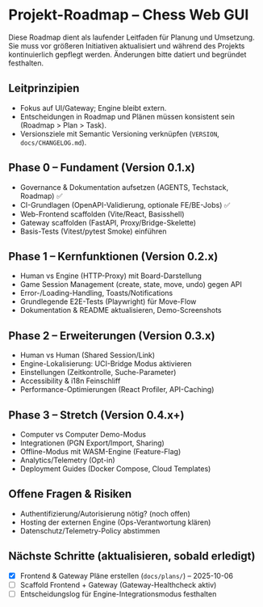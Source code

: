 # Projekt-Roadmap – Chess Web GUI

Diese Roadmap dient als laufender Leitfaden für Planung und Umsetzung. Sie muss vor größeren Initiativen aktualisiert und während des Projekts kontinuierlich gepflegt werden. Änderungen bitte datiert und begründet festhalten.

## Leitprinzipien
- Fokus auf UI/Gateway; Engine bleibt extern.
- Entscheidungen in Roadmap und Plänen müssen konsistent sein (Roadmap > Plan > Task).
- Versionsziele mit Semantic Versioning verknüpfen (`VERSION`, `docs/CHANGELOG.md`).

## Phase 0 – Fundament (Version 0.1.x)
- Governance & Dokumentation aufsetzen (AGENTS, Techstack, Roadmap) ✅
- CI-Grundlagen (OpenAPI-Validierung, optionale FE/BE-Jobs) ✅
- Web-Frontend scaffolden (Vite/React, Basisshell)
- Gateway scaffolden (FastAPI, Proxy/Bridge-Skelette)
- Basis-Tests (Vitest/pytest Smoke) einführen

## Phase 1 – Kernfunktionen (Version 0.2.x)
- Human vs Engine (HTTP-Proxy) mit Board-Darstellung
- Game Session Management (create, state, move, undo) gegen API
- Error-/Loading-Handling, Toasts/Notifications
- Grundlegende E2E-Tests (Playwright) für Move-Flow
- Dokumentation & README aktualisieren, Demo-Screenshots

## Phase 2 – Erweiterungen (Version 0.3.x)
- Human vs Human (Shared Session/Link)
- Engine-Lokalisierung: UCI-Bridge Modus aktivieren
- Einstellungen (Zeitkontrolle, Suche-Parameter)
- Accessibility & i18n Feinschliff
- Performance-Optimierungen (React Profiler, API-Caching)

## Phase 3 – Stretch (Version 0.4.x+)
- Computer vs Computer Demo-Modus
- Integrationen (PGN Export/Import, Sharing)
- Offline-Modus mit WASM-Engine (Feature-Flag)
- Analytics/Telemetry (Opt-in)
- Deployment Guides (Docker Compose, Cloud Templates)

## Offene Fragen & Risiken
- Authentifizierung/Autorisierung nötig? (noch offen)
- Hosting der externen Engine (Ops-Verantwortung klären)
- Datenschutz/Telemetry-Policy abstimmen

## Nächste Schritte (aktualisieren, sobald erledigt)
- [x] Frontend & Gateway Pläne erstellen (`docs/plans/`) – 2025-10-06
- [ ] Scaffold Frontend + Gateway (Gateway-Healthcheck aktiv)
- [ ] Entscheidungslog für Engine-Integrationsmodus festhalten
